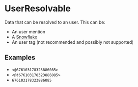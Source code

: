 # UserResolvable

Data that can be resolved to an user. This can be:

- An user mention
- A [Snowflake](./Snowflake.md)
- An user tag (not recommended and possibly not supported)

## Examples

- `<@676103178323886085>`
- `<@!676103178323886085>`
- `676103178323886085`
